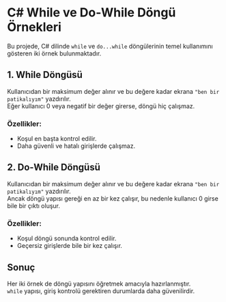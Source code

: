 ﻿# C# While ve Do-While Döngü Örnekleri

Bu projede, C# dilinde `while` ve `do...while` döngülerinin temel kullanımını gösteren iki örnek bulunmaktadır.

## 1. While Döngüsü

Kullanıcıdan bir maksimum değer alınır ve bu değere kadar ekrana `"ben bir patikalıyım"` yazdırılır.  
Eğer kullanıcı 0 veya negatif bir değer girerse, döngü hiç çalışmaz.

### Özellikler:
- Koşul en başta kontrol edilir.
- Daha güvenli ve hatalı girişlerde çalışmaz.

## 2. Do-While Döngüsü

Kullanıcıdan bir maksimum değer alınır ve bu değere kadar ekrana `"ben bir patikalıyım"` yazdırılır.  
Ancak döngü yapısı gereği en az bir kez çalışır, bu nedenle kullanıcı 0 girse bile bir çıktı oluşur.

### Özellikler:
- Koşul döngü sonunda kontrol edilir.
- Geçersiz girişlerde bile bir kez çalışır.

## Sonuç

Her iki örnek de döngü yapısını öğretmek amacıyla hazırlanmıştır.  
`while` yapısı, giriş kontrolü gerektiren durumlarda daha güvenilirdir.
